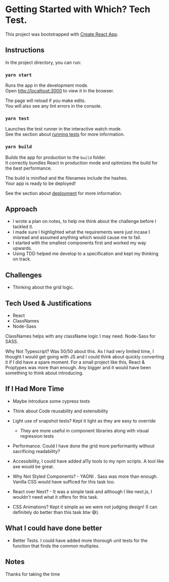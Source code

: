 # Getting Started with Which? Tech Test.

This project was bootstrapped with [Create React App](https://github.com/facebook/create-react-app).

## Instructions

In the project directory, you can run:

### `yarn start`

Runs the app in the development mode.\
Open [http://localhost:3000](http://localhost:3000) to view it in the browser.

The page will reload if you make edits.\
You will also see any lint errors in the console.

### `yarn test`

Launches the test runner in the interactive watch mode.\
See the section about [running tests](https://facebook.github.io/create-react-app/docs/running-tests) for more information.

### `yarn build`

Builds the app for production to the `build` folder.\
It correctly bundles React in production mode and optimizes the build for the best performance.

The build is minified and the filenames include the hashes.\
Your app is ready to be deployed!

See the section about [deployment](https://facebook.github.io/create-react-app/docs/deployment) for more information.

## Approach
- I wrote a plan on notes, to help me think about the challenge before I tackled it.
- I made sure I highlighted what the requirements were just incase I misread and assumed anything which would cause me to fail.
- I started with the smallest components first and worked my way upwards. 
- Using TDD helped me develop to a specification and kept my thinking on track. 
## Challenges
- Thinking about the grid logic. 
## Tech Used & Justifications
- React
- ClassNames
- Node-Sass

ClassNames helps with any className logic I may need. Node-Sass for SASS.

Why Not Typescript? Was 50/50 about this. As I had very limited time, I thought I would get going with JS and I could think about quickly converting it if I did have a spare moment. For a small project like this, React & Proptypes was more than enough. Any bigger and it would have been something to think about introducing.
## If I Had More Time
- Maybe introduce some cypress tests
- Think about Code reusability and extensibility
- Light use of snapshot tests? Kept it light as they are easy to override
    - They are more useful in component libraries along with visual regression tests

- Performance. Could I have done the grid more performantly without sacrificing readability?
- Accessibility, I could have added a11y tools to my npm scripts. A tool like axe would be great.
- Why Not Styled Components? - YAGNI . Sass was more than enough. Vanilla CSS would have sufficed for this task too. 
- React over Next? -  It was a simple task and although I like next.js, I wouldn't need what it offers for this task.
- CSS Animations? Kept it simple as we were not judging design! (I can definitely do better than this task btw 😅).

## What I could have done better

- Better Tests. I could have added more thorough unit tests for the function that finds the common multiples.
## Notes

Thanks for taking the time
